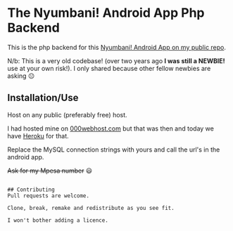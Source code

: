 # The Nyumbani! Android App Php Backend

This is the php backend for this [Nyumbani! Android App on my public repo](https://github.com/machariamuguku/Nyumbani-A-Rental-Real-Estates-Android-Mobile-Application).

N/b: This is a very old codebase! (over two years ago **I was still a NEWBIE!** use at your own risk!). I only shared because other fellow newbies are asking :neutral_face:

## Installation/Use

Host on any public (preferably free) host. 

I had hosted mine on [000webhost.com](https://www.000webhost.com/) but that was then and today we have [Heroku](https://www.heroku.com/) for that.

Replace the MySQL connection strings with yours and call the url's in the android app.

~~Ask for my Mpesa number~~ :smiley:

```

## Contributing
Pull requests are welcome.

Clone, break, remake and redistribute as you see fit.

I won't bother adding a licence.
